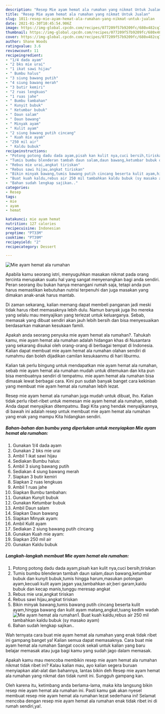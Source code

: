 ```yaml
---
description: "Resep Mie ayam hemat ala rumahan yang nikmat Untuk Jualan"
title: "Resep Mie ayam hemat ala rumahan yang nikmat Untuk Jualan"
slug: 1011-resep-mie-ayam-hemat-ala-rumahan-yang-nikmat-untuk-jualan
date: 2021-01-30T10:45:54.906Z
image: https://img-global.cpcdn.com/recipes/077209f57b9209fc/680x482cq70/mie-ayam-hemat-ala-rumahan-foto-resep-utama.jpg
thumbnail: https://img-global.cpcdn.com/recipes/077209f57b9209fc/680x482cq70/mie-ayam-hemat-ala-rumahan-foto-resep-utama.jpg
cover: https://img-global.cpcdn.com/recipes/077209f57b9209fc/680x482cq70/mie-ayam-hemat-ala-rumahan-foto-resep-utama.jpg
author: Shane Woods
ratingvalue: 3.6
reviewcount: 11
recipeingredient:
- "1/4 dada ayam"
- "2 bks mie urai"
- "1 ikat sawi hijau"
- " Bumbu halus"
- "3 siung bawang putih"
- "4 siung bawang merah"
- "3 butir kemiri"
- "2 ruas lengkuas"
- "1 ruas jahe"
- " Bumbu tambahan"
- " Kunyit bubuk"
- " Ketumbar bubuk"
- " Daun salam"
- " Daun bawang"
- " Minyak ayam"
- " Kulit ayam"
- "2 siung bawang putih cincang"
- " Kuah mie ayam"
- "250 mil air"
- " Kaldu bubuk"
recipeinstructions:
- "Potong potong dadu dada ayam,pisah kan kulit nya,cuci bersih,tiriskan"
- "Tumis bumbu blenderan tambah daun salam,daun bawang,ketumbar bubuk dan kunyit bubuk,tumis hingga harum,masukan potongan ayam,kecuali kulit ayam jagan yaa,tambahkan air,beri garam,kaldu bubuk dan kecap manis,tunggu meresap angkat"
- "Rebus mie urai,angkat tiriskan"
- "Rebus sawi hijau,angkat tiriskan"
- "Bikin minyak bawang,tumis bawang putih cincang beserta kulit ayam,hingga bawang dan kulit ayam matang,angkat,tuang kedlm wadah"
- "Buat kuah kaldu,rebus air 250 mil tambahkan kaldu bubuk (sy masako ayam)"
- "Bahan sudah lengkap sajikan.."
categories:
- Resep
tags:
- mie
- ayam
- hemat

katakunci: mie ayam hemat 
nutrition: 127 calories
recipecuisine: Indonesian
preptime: "PT33M"
cooktime: "PT39M"
recipeyield: "2"
recipecategory: Dessert

---
```



![Mie ayam hemat ala rumahan](https://img-global.cpcdn.com/recipes/077209f57b9209fc/680x482cq70/mie-ayam-hemat-ala-rumahan-foto-resep-utama.jpg)

Apabila kamu seorang istri, menyuguhkan masakan nikmat pada orang tercinta merupakan suatu hal yang sangat menyenangkan bagi anda sendiri. Peran seorang ibu bukan hanya menangani rumah saja, tetapi anda pun harus memastikan kebutuhan nutrisi terpenuhi dan juga masakan yang dimakan anak-anak harus mantab.

Di zaman  sekarang, kalian memang dapat membeli panganan jadi meski tidak harus ribet memasaknya lebih dulu. Namun banyak juga lho mereka yang selalu mau menyajikan yang terlezat untuk keluarganya. Sebab, memasak yang dibuat sendiri akan jauh lebih bersih dan bisa menyesuaikan berdasarkan makanan kesukaan famili. 



Apakah anda seorang penyuka mie ayam hemat ala rumahan?. Tahukah kamu, mie ayam hemat ala rumahan adalah hidangan khas di Nusantara yang sekarang disukai oleh orang-orang di berbagai tempat di Indonesia. Kalian dapat membuat mie ayam hemat ala rumahan olahan sendiri di rumahmu dan boleh dijadikan camilan kesukaanmu di hari liburmu.

Kalian tak perlu bingung untuk mendapatkan mie ayam hemat ala rumahan, sebab mie ayam hemat ala rumahan mudah untuk ditemukan dan kita pun bisa membuatnya sendiri di tempatmu. mie ayam hemat ala rumahan bisa dimasak lewat berbagai cara. Kini pun sudah banyak banget cara kekinian yang membuat mie ayam hemat ala rumahan lebih lezat.

Resep mie ayam hemat ala rumahan juga mudah untuk dibuat, lho. Kalian tidak perlu ribet-ribet untuk memesan mie ayam hemat ala rumahan, sebab Anda dapat menyajikan ditempatmu. Bagi Kita yang hendak menyajikannya, di bawah ini adalah resep untuk membuat mie ayam hemat ala rumahan yang enak yang mampu Kita hidangkan sendiri.

<!--inarticleads1-->

##### Bahan-bahan dan bumbu yang diperlukan untuk menyiapkan Mie ayam hemat ala rumahan:

1. Gunakan 1/4 dada ayam
1. Gunakan 2 bks mie urai
1. Ambil 1 ikat sawi hijau
1. Sediakan  Bumbu halus:
1. Ambil 3 siung bawang putih
1. Sediakan 4 siung bawang merah
1. Siapkan 3 butir kemiri
1. Siapkan 2 ruas lengkuas
1. Ambil 1 ruas jahe
1. Siapkan  Bumbu tambahan:
1. Gunakan  Kunyit bubuk
1. Gunakan  Ketumbar bubuk
1. Ambil  Daun salam
1. Siapkan  Daun bawang
1. Siapkan  Minyak ayam:
1. Ambil  Kulit ayam
1. Sediakan 2 siung bawang putih cincang
1. Gunakan  Kuah mie ayam:
1. Siapkan 250 mil air
1. Gunakan  Kaldu bubuk




<!--inarticleads2-->

##### Langkah-langkah membuat Mie ayam hemat ala rumahan:

1. Potong potong dadu dada ayam,pisah kan kulit nya,cuci bersih,tiriskan
1. Tumis bumbu blenderan tambah daun salam,daun bawang,ketumbar bubuk dan kunyit bubuk,tumis hingga harum,masukan potongan ayam,kecuali kulit ayam jagan yaa,tambahkan air,beri garam,kaldu bubuk dan kecap manis,tunggu meresap angkat
1. Rebus mie urai,angkat tiriskan
1. Rebus sawi hijau,angkat tiriskan
1. Bikin minyak bawang,tumis bawang putih cincang beserta kulit ayam,hingga bawang dan kulit ayam matang,angkat,tuang kedlm wadah
<img src="//assets-global.cpcdn.com/assets/icons/button_play-2c75c40dde080a61004c1f40b05d8f140eaff45d7e9e6481dc71c63d2e7c4909.png" alt="Mie ayam hemat ala rumahan">1. Buat kuah kaldu,rebus air 250 mil tambahkan kaldu bubuk (sy masako ayam)
1. Bahan sudah lengkap sajikan..




Wah ternyata cara buat mie ayam hemat ala rumahan yang enak tidak ribet ini gampang banget ya! Kalian semua dapat memasaknya. Cara buat mie ayam hemat ala rumahan Sangat cocok sekali untuk kalian yang baru belajar memasak atau juga bagi kamu yang sudah jago dalam memasak.

Apakah kamu mau mencoba membikin resep mie ayam hemat ala rumahan nikmat tidak ribet ini? Kalau kalian mau, ayo kalian segera buruan menyiapkan alat-alat dan bahannya, lantas bikin deh Resep mie ayam hemat ala rumahan yang nikmat dan tidak rumit ini. Sungguh gampang kan. 

Oleh karena itu, ketimbang anda berlama-lama, maka kita langsung bikin resep mie ayam hemat ala rumahan ini. Pasti kamu gak akan nyesel membuat resep mie ayam hemat ala rumahan lezat sederhana ini! Selamat mencoba dengan resep mie ayam hemat ala rumahan enak tidak ribet ini di rumah sendiri,ya!.

